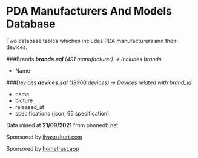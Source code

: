 # PDA Manufacturers And Models Database
Two database tables whiches includes PDA manufacturers and their devices.

###Brands 
_**brands.sql** (491 manufacturer) -> Includes brands_
* Name

###Devices
_**devices.sql** (19960 devices) -> Devices related with brand_id_

* name
* picture
* released_at
* specifications (json, 95 specification)

Data mined at **21/09/2021** from phonedb.net

Sponsored by [ilyasozkurt.com](https://ilyasozkurt.com "PHP, Laravel Developer")

Sponsored by [hometrust.app](https://hometrust.app "Property Reviews Platform")
